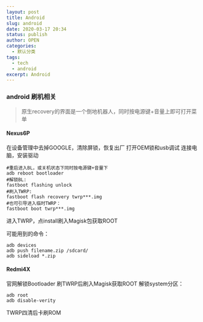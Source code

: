 ```yaml
---
layout: post
title: Android
slug: android
date: 2020-03-17 20:34
status: publish
author: OPEN
categories: 
  - 默认分类
tags: 
  - tech
  - android
excerpt: Android
---
```


### android 刷机相关

>原生recovery的界面是一个倒地机器人，同时按电源键+音量上即可打开菜单  

#### Nexus6P
在设备管理中去掉GOOGLE，清除屏锁，恢复出厂
打开OEM锁和usb调试
连接电脑，安装驱动
```
#重启进入BL，或关机状态下同时按电源键+音量下
adb reboot bootloader
#解锁BL:
fastboot flashing unlock
#刷入TWRP:
fastboot flash recovery twrp***.img
#也可引导进入临时TWRP：
fastboot boot twrp***.img
```
进入TWRP，点install刷入Magisk包获取ROOT

可能用到的命令：
```
adb devices  
adb push filename.zip /sdcard/
adb sideload *.zip
```

#### Redmi4X
官网解锁Bootloader
刷TWRP后刷入Magisk获取ROOT
解锁system分区：
```
adb root
adb disable-verity
```
TWRP四清后卡刷ROM
